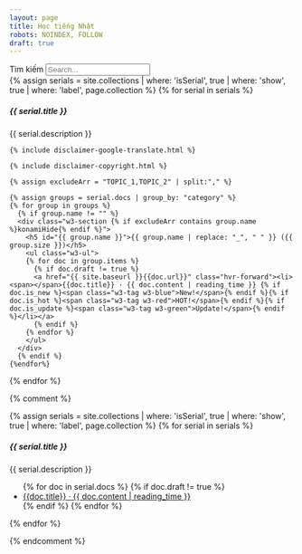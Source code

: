 ```yaml
---
layout: page
title: Học tiếng Nhật
robots: NOINDEX, FOLLOW
draft: true
---
```

<!-- SEARCH: # Nhớ sửa đường dẫn tìm kiếm bên dưới # -->
<div id="search-container" class="konamiHide">
  <label>
		<span class="dh-unnecessary">Tìm kiếm</span>
    <input type="text" id="search-input" placeholder="Search...">
  </label>
  <div id="results-container" class="w3-card"></div>
</div>
<!-- <div id="inputCheat">
  <label>
		<span class="dh-unnecessary">Tìm kiếm</span>
    <input type="text" id="search-input-cheat" placeholder="Search...">
  </label>
</div> -->

<div class="w3-section">
  <!-- serials -->
  {% assign serials = site.collections | where: 'isSerial', true | where: 'show', true | where: 'label', page.collection %}
  {% for serial in serials %}
    <div class="opacity-transition-hover">
      <h5>{{ serial.title }}</h5>
      <div>{{ serial.description }}</div>
    </div>

    {% include disclaimer-google-translate.html %}

    {% include disclaimer-copyright.html %}

    {% assign excludeArr = "TOPIC_1,TOPIC_2" | split:"," %}

    {% assign groups = serial.docs | group_by: "category" %}
    {% for group in groups %}
      {% if group.name != "" %}
      <div class="w3-section {% if excludeArr contains group.name %}konamiHide{% endif %}">
        <h5 id="{{ group.name }}">{{ group.name | replace: "_", " " }} ({{ group.size }})</h5>
        <ul class="w3-ul">
        {% for doc in group.items %}
          {% if doc.draft != true %}
          <a href="{{ site.baseurl }}{{doc.url}}" class="hvr-forward"><li><span></span>{{doc.title}} · {{ doc.content | reading_time }} {% if doc.is_new %}<span class="w3-tag w3-blue">New!</span>{% endif %}{% if doc.is_hot %}<span class="w3-tag w3-red">HOT!</span>{% endif %}{% if doc.is_update %}<span class="w3-tag w3-green">Update!</span>{% endif %}</li></a>
          {% endif %}
        {% endfor %}
        </ul>
      </div>
      {% endif %}
    {%endfor%}
  {% endfor %}
</div>

{% comment %}

<div class="w3-row">
  <!-- serials -->
  {% assign serials = site.collections | where: 'isSerial', true | where: 'show', true | where: 'label', page.collection %}
  {% for serial in serials %}
  <div class="opacity-transition-hover">
    <h5>{{ serial.title }}</h5>
    <div>{{ serial.description }}</div>
  </div>
  <ul class="w3-ul">
  {% for doc in serial.docs %}
    {% if doc.draft != true %}
    <!-- {{ doc.date | date_to_string }} -->
    <a href="{{ site.baseurl }}{{doc.url}}" class="hvr-forward"><li><span></span>{{doc.title}} · {{ doc.content | reading_time }}</li></a>
    {% endif %}
  {% endfor %}
  </ul>
  {% endfor %}
</div>

{% endcomment %}

<script src="/assets/js/search-custom.min.js" type="text/javascript"></script>
<script>
	(function() {
    JSearch({
      searchInput: document.getElementById('search-input'),
      resultsContainer: document.getElementById('results-container'),
			json: '/collections/japanese/search.json'
    })
	})();
</script>